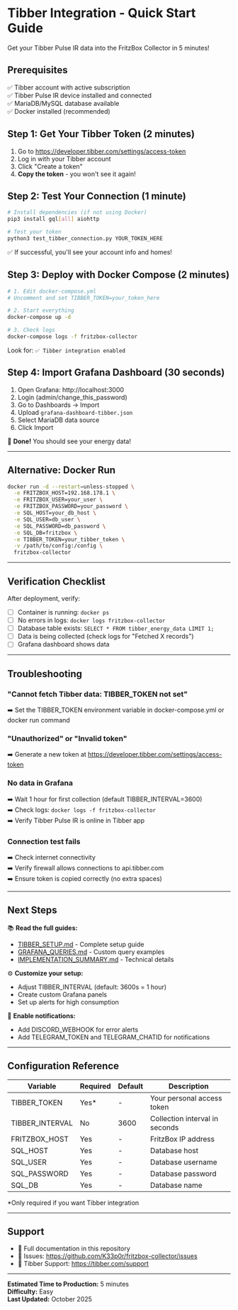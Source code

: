 # Tibber Integration - Quick Start Guide

Get your Tibber Pulse IR data into the FritzBox Collector in 5 minutes!

## Prerequisites

✅ Tibber account with active subscription  
✅ Tibber Pulse IR device installed and connected  
✅ MariaDB/MySQL database available  
✅ Docker installed (recommended)  

## Step 1: Get Your Tibber Token (2 minutes)

1. Go to https://developer.tibber.com/settings/access-token
2. Log in with your Tibber account
3. Click "Create a token"
4. **Copy the token** - you won't see it again!

## Step 2: Test Your Connection (1 minute)

```bash
# Install dependencies (if not using Docker)
pip3 install gql[all] aiohttp

# Test your token
python3 test_tibber_connection.py YOUR_TOKEN_HERE
```

✅ If successful, you'll see your account info and homes!

## Step 3: Deploy with Docker Compose (2 minutes)

```bash
# 1. Edit docker-compose.yml
# Uncomment and set TIBBER_TOKEN=your_token_here

# 2. Start everything
docker-compose up -d

# 3. Check logs
docker-compose logs -f fritzbox-collector
```

Look for: `✅ Tibber integration enabled`

## Step 4: Import Grafana Dashboard (30 seconds)

1. Open Grafana: http://localhost:3000
2. Login (admin/change_this_password)
3. Go to Dashboards → Import
4. Upload `grafana-dashboard-tibber.json`
5. Select MariaDB data source
6. Click Import

🎉 **Done!** You should see your energy data!

---

## Alternative: Docker Run

```bash
docker run -d --restart=unless-stopped \
  -e FRITZBOX_HOST=192.168.178.1 \
  -e FRITZBOX_USER=your_user \
  -e FRITZBOX_PASSWORD=your_password \
  -e SQL_HOST=your_db_host \
  -e SQL_USER=db_user \
  -e SQL_PASSWORD=db_password \
  -e SQL_DB=fritzbox \
  -e TIBBER_TOKEN=your_tibber_token \
  -v /path/to/config:/config \
  fritzbox-collector
```

---

## Verification Checklist

After deployment, verify:

- [ ] Container is running: `docker ps`
- [ ] No errors in logs: `docker logs fritzbox-collector`
- [ ] Database table exists: `SELECT * FROM tibber_energy_data LIMIT 1;`
- [ ] Data is being collected (check logs for "Fetched X records")
- [ ] Grafana dashboard shows data

---

## Troubleshooting

### "Cannot fetch Tibber data: TIBBER_TOKEN not set"
➡️ Set the TIBBER_TOKEN environment variable in docker-compose.yml or docker run command

### "Unauthorized" or "Invalid token"
➡️ Generate a new token at https://developer.tibber.com/settings/access-token

### No data in Grafana
➡️ Wait 1 hour for first collection (default TIBBER_INTERVAL=3600)  
➡️ Check logs: `docker logs -f fritzbox-collector`  
➡️ Verify Tibber Pulse IR is online in Tibber app

### Connection test fails
➡️ Check internet connectivity  
➡️ Verify firewall allows connections to api.tibber.com  
➡️ Ensure token is copied correctly (no extra spaces)

---

## Next Steps

📚 **Read the full guides:**
- [TIBBER_SETUP.md](TIBBER_SETUP.md) - Complete setup guide
- [GRAFANA_QUERIES.md](GRAFANA_QUERIES.md) - Custom query examples
- [IMPLEMENTATION_SUMMARY.md](IMPLEMENTATION_SUMMARY.md) - Technical details

⚙️ **Customize your setup:**
- Adjust TIBBER_INTERVAL (default: 3600s = 1 hour)
- Create custom Grafana panels
- Set up alerts for high consumption

🔔 **Enable notifications:**
- Add DISCORD_WEBHOOK for error alerts
- Add TELEGRAM_TOKEN and TELEGRAM_CHATID for notifications

---

## Configuration Reference

| Variable | Required | Default | Description |
|----------|----------|---------|-------------|
| TIBBER_TOKEN | Yes* | - | Your personal access token |
| TIBBER_INTERVAL | No | 3600 | Collection interval in seconds |
| FRITZBOX_HOST | Yes | - | FritzBox IP address |
| SQL_HOST | Yes | - | Database host |
| SQL_USER | Yes | - | Database username |
| SQL_PASSWORD | Yes | - | Database password |
| SQL_DB | Yes | - | Database name |

*Only required if you want Tibber integration

---

## Support

- 📖 Full documentation in this repository
- 🐛 Issues: https://github.com/K33p0r/fritzbox-collector/issues
- 📧 Tibber Support: https://tibber.com/support

---

**Estimated Time to Production:** 5 minutes  
**Difficulty:** Easy  
**Last Updated:** October 2025
